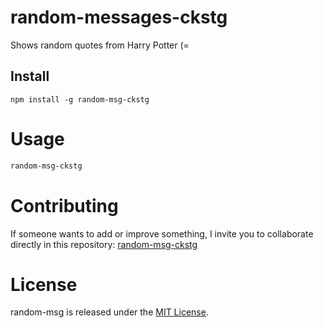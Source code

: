 # random-messages-ckstg

Shows random quotes from Harry Potter (=

## Install

```npm
npm install -g random-msg-ckstg
```

# Usage

```bash
random-msg-ckstg
```

# Contributing
If someone wants to add or improve something, I invite you to collaborate directly in this repository: [random-msg-ckstg](https://github.com/cstgarcia1204/npm-random-messages-ckstg)

# License
random-msg is released under the [MIT License](https://opensource.org/licenses/MIT).
